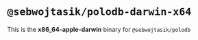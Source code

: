# `@sebwojtasik/polodb-darwin-x64`

This is the **x86_64-apple-darwin** binary for `@sebwojtasik/polodb`
